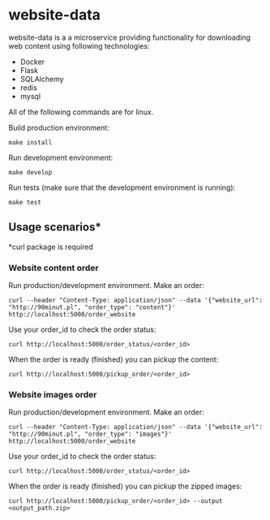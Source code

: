# website-data
website-data is a a microservice providing functionality for downloading web content using following technologies:
- Docker 
- Flask
- SQLAlchemy
- redis
- mysql

All of the following commands are for linux.

Build production environment:
```
make install
```
Run development environment:
```
make develop
```
Run tests (make sure that the development environment is running):
```
make test
```

## Usage scenarios*
*curl package is required 
### Website content order
Run production/development environment.
Make an order:
```
curl --header "Content-Type: application/json" --data '{"website_url": "http://90minut.pl", "order_type": "content"}' http://localhost:5000/order_website
```
Use your order_id to check the order status:
```
curl http://localhost:5000/order_status/<order_id>
```
When the order is ready (finished) you can pickup the content:
```
curl http://localhost:5000/pickup_order/<order_id>
```
### Website images order
Run production/development environment.
Make an order:
```
curl --header "Content-Type: application/json" --data '{"website_url": "http://90minut.pl", "order_type": "images"}' http://localhost:5000/order_website
```
Use your order_id to check the order status:
```
curl http://localhost:5000/order_status/<order_id>
```
When the order is ready (finished) you can pickup the zipped images:
```
curl http://localhost:5000/pickup_order/<order_id> --output <output_path.zip>
```
